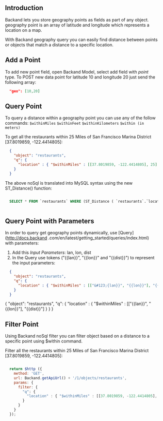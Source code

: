 ## Introduction

Backand lets you store geography points as fields as part of any object.
geography point is an array of latitude and longitude which represents a location on a map.

With Backand geography query you can easily find distance between points or objects that match a distance to a 
specific location.

## Add a Point

To add new point field, open Backand Model, select add field with *point* type.
To POST new data point for latitude 10 and longitude 20 just send the following array:

```json
  "geo": [10,20]
```

## Query Point

To query a distance within a geography point you can use any of the follow commands:
`$withinMiles`
`$withinFeet`
`$withinKilometers`
`$within (in meters)`

To get all the restaurants within 25 Miles of San Francisco Marina District [37.8019859, -122.4414805]: 

```json
  { 
    "object": "restaurants", 
    "q": {
      "location" : { "$withinMiles" : [[37.8019859, -122.4414805], 25] } 
    } 
  }
```

The above noSql is translated into MySQL syntax using the new ST_Distance() function:
 
```SQL

  SELECT * FROM `restaurants` WHERE (ST_Distance ( `restaurants`.`location`, ST_GeomFromText('POINT( 37.8019859 -122.4414805 )') ) <= 25 /(69))
   
```

## Query Point with Parameters

In order to query get geography points dynamically, use [Query](http://docs.backand
.com/en/latest/getting_started/queries/index.html) with parameters:

1. Add this *Input Parameters*: lan, lon, dist
2. In the Query use tokens ("&#123;&#123;lan}}", "&#123;&#123;lon}}" and "&#123;&#123;dist}}") to represent the input parameters:

```json
  { 
    "object": "restaurants", 
    "q": {
      "location" : { "$withinMiles" : [["&#123;{lan}}", "{{lon}}"], "{{dist}}"] } 
    } 
  }
```
  { 
    "object": "restaurants", 
    "q": {
      "location" : { "$withinMiles" : [["&#123;&#123;lan}}", "&#123;&#123;lon}}"], "&#123;&#123;dist}}"] } 
    } 
  }

## Filter Point

Using Backand noSql filter you can filter object based on a distance to a specific point using $within command.

Filter all the restaurants within 25 Miles of San Francisco Marina District [37.8019859, -122.4414805]: 

```javascript

  return $http ({
    method: 'GET',
    url: Backand.getApiUrl() + '/1/objects/restaurants',
    params: {
      filter: {
        "q": { 
          "location" : { "$withinMiles" : [[37.8019859, -122.4414805], 25]} 
        } 
      }
    }
  });

```